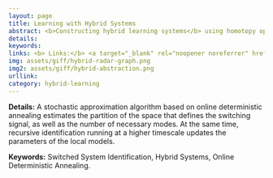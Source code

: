 ```yaml
---
layout: page
title: Learning with Hybrid Systems
abstract: <b>Constructing hybrid learning systems</b> using homotopy optimization methods to enhance robustness and explainability for inference and control of Cyber-Physical-Human Systems.
details:
keywords:
links: <b> Links:</b> <a target="_blank" rel="noopener noreferrer" href="https://arxiv.org/pdf/2212.08189">(ArXiv24)</a> <a target="_blank" rel="noopener noreferrer" href="">(ECML-PKDD23)</a>
img: assets/giff/hybrid-radar-graph.png
img2: assets/giff/hybrid-abstraction.png
urllink: 
category: hybrid-learning
---
```


<b> Details:</b> A stochastic approximation algorithm based on online deterministic annealing estimates the partition of the space that defines the switching signal, as well as the number of necessary modes. At the same time, recursive identification running at a higher timescale updates the parameters of the local models.

<b> Keywords:</b> Switched System Identification, Hybrid Systems, Online Deterministic Annealing.